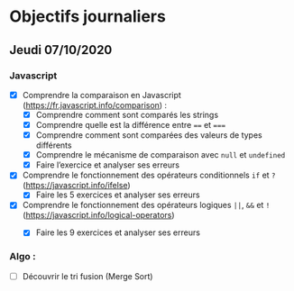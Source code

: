 # Objectifs journaliers

## Jeudi 07/10/2020

### Javascript

  * [X] Comprendre la comparaison en Javascript (https://fr.javascript.info/comparison) :
    * [X] Comprendre comment sont comparés les strings
    * [X] Comprendre quelle est la différence entre `==` et `===`
    * [X] Comprendre comment sont comparées des valeurs de types différents
    * [X] Comprendre le mécanisme de comparaison avec `null` et `undefined`
    * [X] Faire l’exercice et analyser ses erreurs
  * [X] Comprendre le fonctionnement des opérateurs conditionnels `if` et `?` (https://javascript.info/ifelse)
    * [X] Faire les 5 exercices et analyser ses erreurs
  * [X] Comprendre le fonctionnement des opérateurs logiques `||`, `&&` et `!` (https://javascript.info/logical-operators)
    * [X] Faire les 9 exercices et analyser ses erreurs


### Algo : 

* [ ] Découvrir le tri fusion (Merge Sort)
